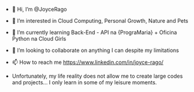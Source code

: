 - 👋 Hi, I’m @JoyceRago
- 👀 I’m interested in Cloud Computing, Personal Growth, Nature and Pets
- 🌱 I’m currently learning Back-End - API na {PrograMaria} + Oficina Python na Cloud Girls
- 💞️ I’m looking to collaborate on anything I can despite my limitations
- 📫 How to reach me https://www.linkedin.com/in/joyce-rago/

- Unfortunately, my life reality does not allow me to create large codes and projects... I only learn in some of my leisure moments.

<!---
JoyceRago/JoyceRago is a ✨ special ✨ repository because its `README.md` (this file) appears on your GitHub profile.
You can click the Preview link to take a look at your changes.
--->
